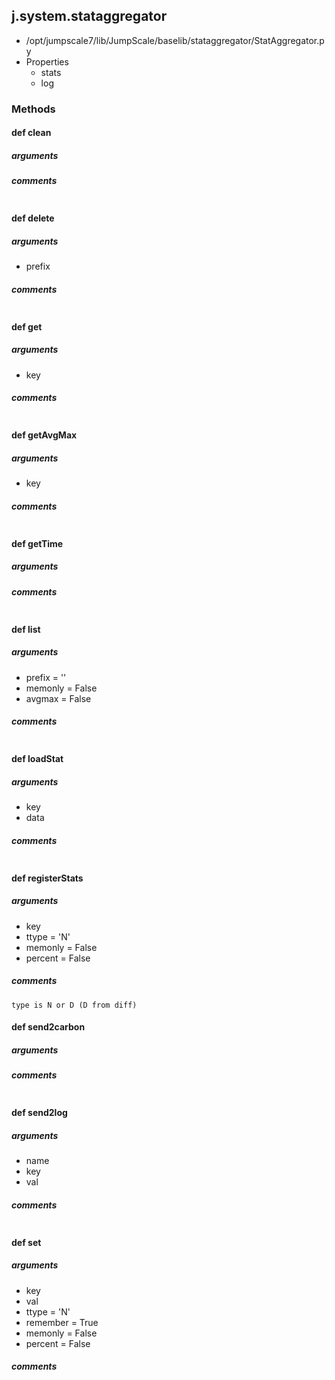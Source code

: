 ## j.system.stataggregator

- /opt/jumpscale7/lib/JumpScale/baselib/stataggregator/StatAggregator.py
- Properties
    - stats
    - log

### Methods

#### def clean 
##### arguments

##### comments

```

```

#### def delete 
##### arguments

- prefix

##### comments

```

```

#### def get 
##### arguments

- key

##### comments

```

```

#### def getAvgMax 
##### arguments

- key

##### comments

```

```

#### def getTime 
##### arguments

##### comments

```

```

#### def list 
##### arguments

- prefix = ''
- memonly = False
- avgmax = False

##### comments

```

```

#### def loadStat 
##### arguments

- key
- data

##### comments

```

```

#### def registerStats 
##### arguments

- key
- ttype = 'N'
- memonly = False
- percent = False

##### comments

```
type is N or D (D from diff)

```

#### def send2carbon 
##### arguments

##### comments

```

```

#### def send2log 
##### arguments

- name
- key
- val

##### comments

```

```

#### def set 
##### arguments

- key
- val
- ttype = 'N'
- remember = True
- memonly = False
- percent = False

##### comments

```

```

